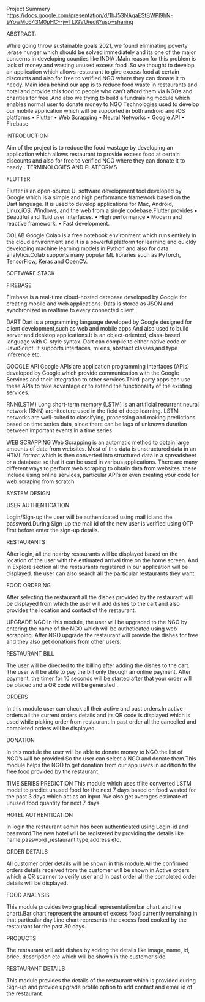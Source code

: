 

Project Summery https://docs.google.com/presentation/d/1hJ53NAqaEStBWPl9hN-9YowMo643M0pHC--jwTLtGVU/edit?usp=sharing

ABSTRACT:

   While going throw sustainable goals 2021, we found eliminating
poverty ,erase hunger which should be solved immediately and its one of the
major concerns in developing counties like INDIA .Main reason for this problem
is lack of money and wasting unused excess food .So we thought to develop an
application which allows restaurant to give excess food at certain discounts and
also for free to verified NGO where they can donate it to needy.
Main idea behind our app is to reduce food waste in restaurants
and hotel and provide this food to people who can’t afford them via NGOs
and charities for free .And also we trying to build a fundraising module which
enables normal user to donate money to NGO
Technologies used to develop our mobile application which will be
supported in both android and iOS platforms
• Flutter
• Web Scrapping
• Neural Networks
• Google API
• Firebase

INTRODUCTION

   Aim of the project is to reduce the food wastage by developing an
application which allows restaurant to provide excess food at certain discounts
and also for free to verified NGO where they can donate it to needy .
TERMINOLOGIES AND PLATFORMS 

FLUTTER
 
   Flutter is an open-source UI software development tool developed
by Google which is a simple and high performance framework based on the
Dart language. It is used to develop applications for Mac, Android, Linux,iOS,
Windows, and the web from a single codebase.Flutter provides
• Beautiful and fluid user interfaces.
• High performance
• Modern and reactive framework.
• Fast development. 


COLAB
     Google Colab is a free notebook environment which runs entirely
in the cloud environment and it is a powerful platform for learning and quickly
developing machine learning models in Python and also for data analytics.Colab
supports many popular ML libraries such as PyTorch, TensorFlow, Keras and
OpenCV.


SOFTWARE STACK

FIREBASE

   Firebase is a real-time cloud-hosted database developed by Google
for creating mobile and web applications. Data is stored as JSON and synchronized
in realtime to every connected client.

DART
    Dart is a programming language developed by Google designed for
client development,such as web and mobile apps.And also used to build server
and desktop applications.It is an object-oriented, class-based language with C-style
syntax. Dart can compile to either native code or JavaScript. It supports interfaces,
mixins, abstract classes,and type inference etc.


GOOGLE API
    Google APIs are application programming interfaces (APIs) developed
by Google which provide communication with the Google Services and their
integration to other services.Third-party apps can use these APIs to take advantage
or to extend the functionality of the existing services.

RNN(LSTM)
    Long short-term memory (LSTM) is an artificial recurrent neural
network (RNN) architecture used in the field of deep learning. LSTM networks
are well-suited to classifying, processing and making predictions based on time
series data, since there can be lags of unknown duration between important
events in a time series.

WEB SCRAPPING
    Web Scrapping is an automatic method to obtain large amounts of
data from websites. Most of this data is unstructured data in an HTML format
which is then converted into structured data in a spreadsheet or a database so that
it can be used in various applications. There are many different ways to perform
web scraping to obtain data from websites. these include using online services,
particular API’s or even creating your code for web scraping from scratch


SYSTEM DESIGN

USER AUTHENTICATION

   Login/Sign-up the user will be authenticated using mail id and the
password.During Sign-up the mail id of the new user is verified using OTP first
before enter the sign-up details.

RESTAURANTS

   After login, all the nearby restaurants will be displayed based on the
location of the user with the estimated arrival time on the home screen. And In
Explore section all the restaurants registered in our application will be displayed.
the user can also search all the particular restaurants they want.

FOOD ORDERING

  After selecting the restaurant all the dishes provided by the restaurant
will be displayed from which the user will add dishes to the cart and also
provides the location and contact of the restaurant.

UPGRADE NGO
    In this module, the user will be upgraded to the NGO by entering
the name of the NGO which will be autheticated using web scrapping. After
NGO upgrade the restaurant will provide the dishes for free and they also get
donations from other users.

RESTAURANT BILL

   The user will be directed to the billing after adding the dishes to the
cart. The user will be able to pay the bill only through an online payment. After
payment, the timer for 10 seconds will be started after that your order will be
placed and a QR code will be generated .

ORDERS

  In this module user can check all their active and past orders.In active
orders all the current orders details and its QR code is displayed which is used
while picking order from restaurant.In past order all the cancelled and completed
orders will be displayed.

DONATION

  In this module the user will be able to donate money to NGO.the list
of NGO’s will be provided So the user can select a NGO and donate them.This
module helps the NGO to get donation from our app users in addition to the free
food provided by the restaurant.

TIME SERIES PREDICTION
   This module which uses tflite converted LSTM model to predict unused
food for the next 7 days based on food wasted for the past 3 days which act as
an input .We also get averages estimate of unused food quantity for next 7 days.

HOTEL AUTHENTICATION

  In login the restaurant admin has been authenticated using Login-id
and password.The new hotel will be registered by providing the details like
name,password ,restaurant type,address etc.

ORDER DETAILS

  All customer order details will be shown in this module.All the confirmed
orders details received from the customer will be shown in Active orders which
a QR scanner to verify user and In past order all the completed order details will
be displayed.

FOOD ANALYSIS

   This module provides two graphical representation(bar chart and line
chart).Bar chart represent the amount of excess food currently remaining in that
particular day.Line chart represents the excess food cooked by the restaurant for
the past 30 days.

PRODUCTS

   The restaurant will add dishes by adding the details like image, name,
id, price, description etc.which will be shown in the customer side.

RESTAURANT DETAILS

   This module provides the details of the restaurant which is provided
during Sign-up and provide upgrade profile option to add contact and email id
of the restaurant.
